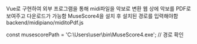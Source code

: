 Vue로 구현하여 외부 프로그램을 통해 midi파일을 악보로 변환
웹 상에 악보를 PDF로 보여주고 다운로드가 가능함
MuseScore4을 설치 후 설치된 경로를 입력해야함
backend/midipiano/miditoPdf.js

const musescorePath = 'C:\\Users\\user\\bin\\MuseScore4.exe'; // 경로 확인
